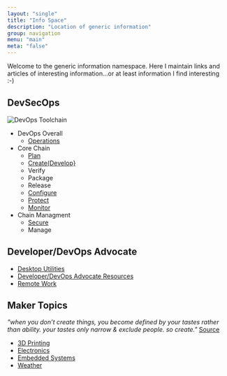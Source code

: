 ```yaml
---
layout: "single"
title: "Info Space"
description: "Location of generic information"
group: navigation
menu: "main"
meta: "false"
---
```

Welcome to the generic information namespace.  Here I maintain links and articles of interesting information...or
at least information I find interesting :-)

## DevSecOps

![DevOps Toolchain](/assets/info/devops-toolchain.png)

- DevOps Overall
  - [Operations](/info/operations)
- Core Chain
  - [Plan](plan.md)
  - [Create(Develop}](/info/development)
  - Verify
  - Package
  - Release
  - [Configure](configure.md)
  - [Protect](protect.md)
  - [Monitor](monitor.md)
- Chain Managment
  - [Secure](/info/security)
  - Manage

## Developer/DevOps Advocate

- [Desktop Utilities](/info/desktop/)
- [Developer/DevOps Advocate Resources](/info/devrel)
- [Remote Work](/info/remote)

## Maker Topics

*"when you don’t create things, you become defined by your tastes rather than ability. your tastes only narrow & exclude people. so create."* [Source](http://www.joeydevilla.com/2008/08/08/why-the-lucky-stiff-on-why-you-should-create/#sthash.Q7C9i7R2.dpuf)

  * [3D Printing](/info/3dprint)
  * [Electronics](/info/electronics)
  * [Embedded Systems](/info/embedded)
  * [Weather](/info/weather)

